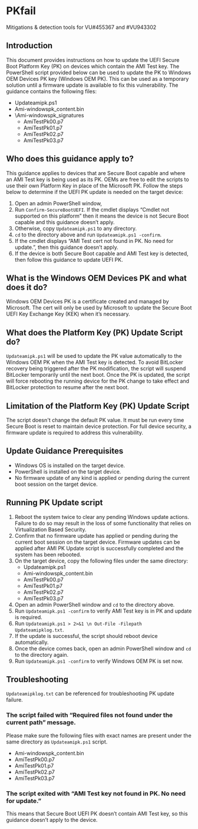 # PKfail
Mitigations &amp; detection tools for VU#455367 and #VU943302


## Introduction
This document provides instructions on how to update the UEFI Secure Boot Platform Key (PK) on devices which contain the AMI Test key. The PowerShell script provided below can be used to update the PK to Windows OEM Devices PK key (Windows OEM PK). This can be used as a temporary solution until a firmware update is available to fix this vulnerability. The guidance contains the following files:
- Updateamipk.ps1
- Ami-windowspk_content.bin
- \Ami-windowspk_signatures
  - AmiTestPk00.p7
  - AmiTestPk01.p7
  - AmiTestPk02.p7
  - AmiTestPk03.p7

## Who does this guidance apply to?
This guidance applies to devices that are Secure Boot capable and where an AMI Test key is being used as its PK. OEMs are free to edit the scripts to use their own Platform Key in place of the Microsoft PK. Follow the steps below to determine if the UEFI PK update is needed on the target device:
1. Open an admin PowerShell window,
2. Run `Confirm-SecureBootUEFI`. If the cmdlet displays “Cmdlet not supported on this platform” then it means the device is not Secure Boot capable and this guidance doesn’t apply.
3. Otherwise, copy `Updateamipk.ps1` to any directory.
4. `cd` to the directory above and run `Updateamipk.ps1 -confirm`.
5. If the cmdlet displays “AMI Test cert not found in PK. No need for update.”, then this guidance doesn’t apply.
6. If the device is both Secure Boot capable and AMI Test key is detected, then follow this guidance to update UEFI PK.

## What is the Windows OEM Devices PK and what does it do?
Windows OEM Devices PK is a certificate created and managed by Microsoft. The cert will only be used by Microsoft to update the Secure Boot UEFI Key Exchange Key (KEK) when it’s necessary.

## What does the Platform Key (PK) Update Script do?
`Updateamipk.ps1` will be used to update the PK value automatically to the Windows OEM PK when the AMI Test key is detected. To avoid BitLocker recovery being triggered after the PK modification, the script will suspend BitLocker temporarily until the next boot. Once the PK is updated, the script will force rebooting the running device for the PK change to take effect and BitLocker protection to resume after the next boot.

## Limitation of the Platform Key (PK) Update Script
The script doesn't change the default PK value. It must be run every time Secure Boot is reset to maintain device protection. For full device security, a firmware update is required to address this vulnerability.

## Update Guidance Prerequisites
- Windows OS is installed on the target device.
- PowerShell is installed on the target device.
- No firmware update of any kind is applied or pending during the current boot session on the target device.

## Running PK Update script
1. Reboot the system twice to clear any pending Windows update actions. Failure to do so may result in the loss of some functionality that relies on Virtualization Based Security.
2. Confirm that no firmware update has applied or pending during the current boot session on the target device. Firmware updates can be applied after AMI PK Update script is successfully completed and the system has been rebooted.
3. On the target device, copy the following files under the same directory:
   - Updateamipk.ps1
   - Ami-windowspk_content.bin
   - AmiTestPk00.p7
   - AmiTestPk01.p7
   - AmiTestPk02.p7
   - AmiTestPk03.p7
4. Open an admin PowerShell window and `cd` to the directory above.
5. Run `Updateamipk.ps1 -confirm` to verify AMI Test key is in PK and update is required.
6. Run `Updateamipk.ps1 > 2>&1 \n Out-File -Filepath Updateamipklog.txt`.
7. If the update is successful, the script should reboot device automatically.
8. Once the device comes back, open an admin PowerShell window and `cd` to the directory again.
9. Run `Updateamipk.ps1 -confirm` to verify Windows OEM PK is set now.

## Troubleshooting
`Updateamipklog.txt` can be referenced for troubleshooting PK update failure.

### The script failed with “Required files not found under the current path” message.
Please make sure the following files with exact names are present under the same directory as `Updateamipk.ps1` script.
- Ami-windowspk_content.bin
- AmiTestPk00.p7
- AmiTestPk01.p7
- AmiTestPk02.p7
- AmiTestPk03.p7

### The script exited with “AMI Test key not found in PK. No need for update.”
This means that Secure Boot UEFI PK doesn’t contain AMI Test key, so this guidance doesn’t apply to the device.
